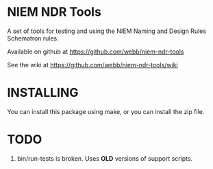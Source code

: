 NIEM NDR Tools
====

A set of tools for testing and using the NIEM Naming and Design Rules Schematron rules.

Available on github at https://github.com/webb/niem-ndr-tools

See the wiki at https://github.com/webb/niem-ndr-tools/wiki

# INSTALLING

You can install this package using make, or you can install the zip file.

# TODO

1. bin/run-tests is broken. Uses **OLD** versions of support scripts.
